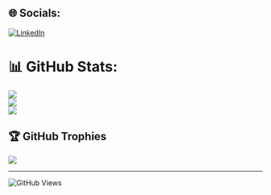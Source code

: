 ## 🌐 Socials:
[![LinkedIn](https://img.shields.io/badge/LinkedIn-%230077B5.svg?logo=linkedin&logoColor=white)](https://linkedin.com/in/https://www.linkedin.com/in/dnyaneshkhairnar18/) 
# 📊 GitHub Stats:
![](https://github-readme-stats.vercel.app/api?username=dnyanesh58&theme=dark&hide_border=false&include_all_commits=true&count_private=true)<br/>
![](https://github-readme-streak-stats.herokuapp.com/?user=dnyanesh58&theme=dark&hide_border=false)<br/>
![](https://github-readme-stats.vercel.app/api/top-langs/?username=dnyanesh58&theme=dark&hide_border=false&include_all_commits=true&count_private=true&layout=compact)

## 🏆 GitHub Trophies
![](https://github-profile-trophy.vercel.app/?username=dnyanesh58&theme=darkhub&no-frame=false&no-bg=false&margin-w=4)

---
![GitHub Views](https://komarev.com/ghpvc/?username=dnyanesh58)

<!-- Proudly created with GPRM ( https://gprm.itsvg.in ) -->
